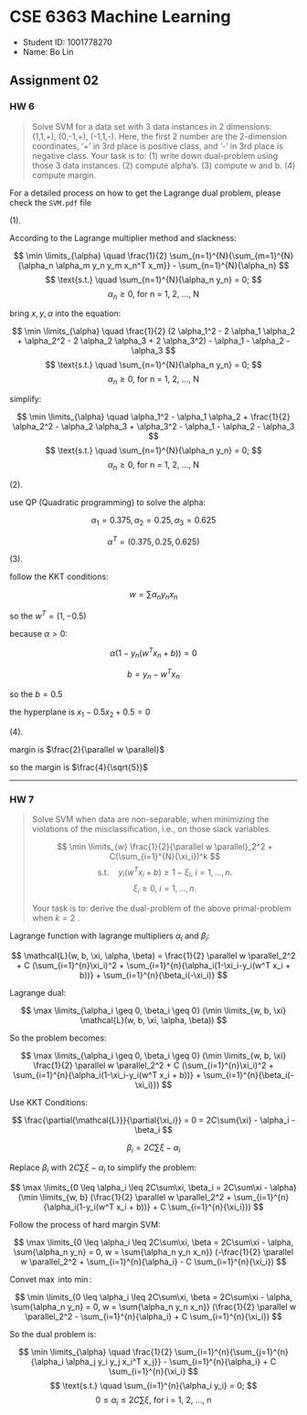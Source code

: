 # CSE 6363 Machine Learning

- Student ID: 1001778270
- Name: Bo Lin

## Assignment 02

### HW 6

> Solve SVM for a data set with 3 data instances in 2 dimensions: (1,1,+),
> (0,-1,+), (-1,1,-). Here, the first 2 number are the 2-dimension coordinates,
> ‘+’ in 3rd place is positive class, and ‘-’ in 3rd place is negative class.
> Your task is to: (1) write down dual-problem using those 3 data instances.
> (2) compute alpha’s. (3) compute w and b. (4) compute margin.

For a detailed process on how to get the Lagrange dual problem, please check the `SVM.pdf` file

(1).

According to the Lagrange multiplier method and slackness:

$$ \min \limits_{\alpha} \quad \frac{1}{2} \sum_{n=1}^{N}{\sum_{m=1}^{N}{\alpha_n \alpha_m y_n y_m x_n^T x_m}} - \sum_{n=1}^{N}{\alpha_n} $$
$$ \text{s.t.} \quad \sum_{n=1}^{N}{\alpha_n y_n} = 0; $$
$$ \alpha_n \geq 0, \  \text{for n = 1, 2, ..., N}$$

bring $x, y, \alpha$ into the equation:

$$ \min \limits_{\alpha} \quad \frac{1}{2} (2 \alpha_1^2 - 2 \alpha_1 \alpha_2 + \alpha_2^2  - 2 \alpha_2 \alpha_3 + 2 \alpha_3^2) - \alpha_1 - \alpha_2 - \alpha_3 $$
$$ \text{s.t.} \quad \sum_{n=1}^{N}{\alpha_n y_n} = 0; $$
$$ \alpha_n \geq 0, \  \text{for n = 1, 2, ..., N}$$

simplify:

$$ \min \limits_{\alpha} \quad \alpha_1^2 - \alpha_1 \alpha_2 + \frac{1}{2} \alpha_2^2  - \alpha_2 \alpha_3 + \alpha_3^2 - \alpha_1 - \alpha_2 - \alpha_3 $$
$$ \text{s.t.} \quad \sum_{n=1}^{N}{\alpha_n y_n} = 0; $$
$$ \alpha_n \geq 0, \  \text{for n = 1, 2, ..., N}$$

(2).

use QP (Quadratic programming) to solve the alpha:

$$ \alpha_1 = 0.375, \alpha_2 = 0.25, \alpha_3 = 0.625$$

$$ \alpha^T = (0.375, 0.25, 0.625)$$

(3).

follow the KKT conditions:

$$ w = \sum{\alpha_n y_n x_n} $$

so the $w^T = (1, -0.5)$

because $\alpha > 0$:

$$ \alpha(1 - y_n(w^T x_n + b)) = 0 $$

$$b = y_n - w^T x_n$$

so the $b = 0.5$

the hyperplane is $x_1 - 0.5x_2 + 0.5 = 0$

(4).

margin is $\frac{2}{\parallel w \parallel}$

so the margin is $\frac{4}{\sqrt{5}}$

---

### HW 7

> Solve SVM when data are non-separable, when minimizing the violations of the
> misclassification, i.e., on those slack variables.
>
> $$ \min \limits_{w} \frac{1}{2}{\parallel w \parallel}_2^2 + C(\sum_{i=1}^{N}{\xi_i})^k $$
> $$ \text{s.t.} \quad y_i(w^T x_i + b) \geq 1 - \xi_i, \  i = 1, ..., n. $$
> $$ \xi_i \geq 0, \  i = 1, ..., n. $$
>
> Your task is to: derive the dual-problem of the above primal-problem when $k=2$ .

Lagrange function with lagrange multipliers $\alpha_i$ and $\beta_i$:

$$ \mathcal{L}(w, b, \xi, \alpha, \beta) = \frac{1}{2} \parallel w \parallel_2^2 + C (\sum_{i=1}^{n}\xi_i)^2 + \sum_{i=1}^{n}{\alpha_i(1-\xi_i-y_i(w^T x_i + b))} + \sum_{i=1}^{n}{\beta_i(-\xi_i)} $$

Lagrange dual:

$$ \max \limits_{\alpha_i \geq 0, \beta_i \geq 0} (\min \limits_{w, b, \xi} \mathcal{L}(w, b, \xi, \alpha, \beta)) $$

So the problem becomes:

$$ \max \limits_{\alpha_i \geq 0, \beta_i \geq 0} (\min \limits_{w, b, \xi} \frac{1}{2} \parallel w \parallel_2^2 + C (\sum_{i=1}^{n}\xi_i)^2 + \sum_{i=1}^{n}{\alpha_i(1-\xi_i-y_i(w^T x_i + b))} + \sum_{i=1}^{n}{\beta_i(-\xi_i)}) $$

Use KKT Conditions:

$$ \frac{\partial{\mathcal{L}}}{\partial{\xi_i}} = 0 = 2C\sum{\xi} - \alpha_i - \beta_i $$

$$ \beta_i = 2C\sum{\xi} - \alpha_i $$

Replace $\beta_i$ with $2C\sum{\xi} - \alpha_i$ to simplify the problem:

$$ \max \limits_{0 \leq \alpha_i \leq 2C\sum\xi, \beta_i = 2C\sum\xi - \alpha} (\min \limits_{w, b} (\frac{1}{2} \parallel w \parallel_2^2 + \sum_{i=1}^{n}{\alpha_i(1-y_i(w^T x_i + b))} + C \sum_{i=1}^{n}{\xi_i})) $$

Follow the process of hard margin SVM:

$$ \max \limits_{0 \leq \alpha_i \leq 2C\sum\xi, \beta = 2C\sum\xi - \alpha, \sum{\alpha_n y_n} = 0, w = \sum{\alpha_n y_n x_n}} (-\frac{1}{2} \parallel w \parallel_2^2 + \sum_{i=1}^{n}{\alpha_i} - C \sum_{i=1}^{n}{\xi_i}) $$

Convet $\max$ into $\min$:

$$ \min \limits_{0 \leq \alpha_i \leq 2C\sum\xi, \beta = 2C\sum\xi - \alpha, \sum{\alpha_n y_n} = 0, w = \sum{\alpha_n y_n x_n}} (\frac{1}{2} \parallel w \parallel_2^2 - \sum_{i=1}^{n}{\alpha_i} + C \sum_{i=1}^{n}{\xi_i}) $$

So the dual problem is:

$$ \min \limits_{\alpha} \quad \frac{1}{2} \sum_{i=1}^{n}{\sum_{j=1}^{n}{\alpha_i \alpha_j y_i y_j x_i^T x_j}} - \sum_{i=1}^{n}{\alpha_i} + C \sum_{i=1}^{n}{\xi_i} $$
$$ \text{s.t.} \quad \sum_{i=1}^{n}{\alpha_i y_i} = 0; $$
$$ 0 \leq \alpha_i \leq 2C\sum\xi, \  \text{for i = 1, 2, ..., n}$$

